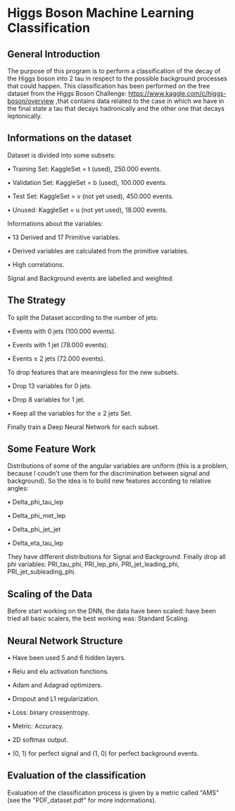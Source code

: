# Higgs Boson Machine Learning Classification
## General Introduction
The purpose of this program is to perform a classification of the decay of the Higgs boson into 2 tau in respect to the possible background processes that could happen.
This classification has been performed on the free dataset from the Higgs Boson Challenge: https://www.kaggle.com/c/higgs-boson/overview ,that contains data related to the case in which we have in the final state a tau that decays hadronically and the other one that decays leptonically.

## Informations on the dataset
Dataset is divided into some subsets:

• Training Set: KaggleSet = t (used), 250.000 events.

• Validation Set: KaggleSet = b (used), 100.000 events.

• Test Set: KaggleSet = v (not yet used), 450.000 events.

• Unused: KaggleSet = u (not yet used), 18.000 events.

Informations about the variables:

• 13 Derived and 17 Primitive variables.

• Derived variables are calculated from the primitive variables.

• High correlations.

Signal and Background events are labelled and weighted.

## The Strategy
To split the Dataset according to the number of jets:

• Events with 0 jets (100.000 events).

• Events with 1 jet (78.000 events).

• Events ≥ 2 jets (72.000 events).

To drop features that are meaningless for the new subsets.

• Drop 13 variables for 0 jets.

• Drop 8 variables for 1 jet.

• Keep all the variables for the ≥ 2 jets Set.

Finally train a Deep Neural Network for each subset.

## Some Feature Work
Distributions of some of the angular variables are uniform (this is a problem, because I coudn't use them for the discrimination between signal and background). So the idea is to build new features according to relative angles:

• Delta_phi_tau_lep

• Delta_phi_met_lep

• Delta_phi_jet_jet

• Delta_eta_tau_lep

They have different distributions for Signal and Background. Finally drop all phi variables: PRI_tau_phi, PRI_lep_phi, PRI_jet_leading_phi, PRI_jet_subleading_phi.

## Scaling of the Data
Before start working on the DNN, the data have been scaled: have been tried all basic scalers, the best working was: Standard Scaling.

## Neural Network Structure
• Have been used 5 and 6 hidden layers.

• Relu and elu activation functions.

• Adam and Adagrad optimizers.

• Dropout and L1 regularization.

• Loss: binary crossentropy.

• Metric: Accuracy.

• 2D softmax output.

• (0, 1) for perfect signal and (1, 0) for perfect background events.

## Evaluation of the classification
Evaluation of the classification process is given by a metric called "AMS" (see the "PDF_dataset.pdf" for more indormations).
